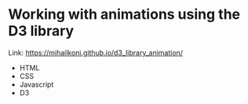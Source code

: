 # Working with animations using the D3 library
Link: https://mihailkoni.github.io/d3_library_animation/
* HTML
* CSS
* Javascript
* D3
